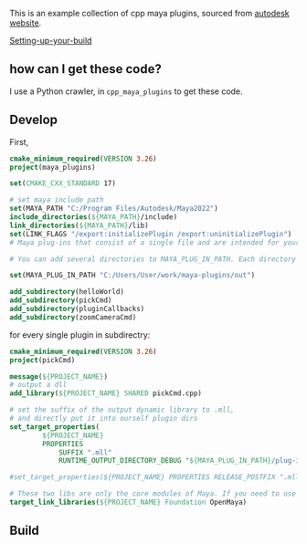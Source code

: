 This is an example collection of cpp maya plugins, sourced from [autodesk website](https://help.autodesk.com/view/MAYAUL/2022/ENU/?guid=Maya_SDK_cpp_ref_index_html).

[Setting-up-your-build](https://help.autodesk.com/view/MAYAUL/2022/ENU/?guid=Setting-up-your-build)

## how can I get these code?

I use a Python crawler, in `cpp_maya_plugins` to get these code.

## Develop

First, 

```cmake
cmake_minimum_required(VERSION 3.26)
project(maya_plugins)

set(CMAKE_CXX_STANDARD 17)

# set maya include path
set(MAYA_PATH "C:/Program Files/Autodesk/Maya2022")
include_directories(${MAYA_PATH}/include)
link_directories(${MAYA_PATH}/lib)
set(LINK_FLAGS "/export:initializePlugin /export:uninitializePlugin")
# Maya plug-ins that consist of a single file and are intended for your own individual use or for use within your organization can be distributed by placing the files in a shared directory pointed at by the MAYA_PLUG_IN_PATH in users' Maya.env files.

# You can add several directories to MAYA_PLUG_IN_PATH. Each directory must be separated by a semicolon (;) on Windows or by a colon (:) on macOS and Linux.

set(MAYA_PLUG_IN_PATH "C:/Users/User/work/maya-plugins/out")

add_subdirectory(helloWorld)
add_subdirectory(pickCmd)
add_subdirectory(pluginCallbacks)
add_subdirectory(zoomCameraCmd)
```


for every single plugin in subdirectry:

```cmake
cmake_minimum_required(VERSION 3.26)
project(pickCmd)

message(${PROJECT_NAME})
# output a dll
add_library(${PROJECT_NAME} SHARED pickCmd.cpp)

# set the suffix of the output dynamic library to .mll, 
# and directly put it into ourself plugin dirs
set_target_properties(
        ${PROJECT_NAME}
        PROPERTIES
            SUFFIX ".mll"
            RUNTIME_OUTPUT_DIRECTORY_DEBUG "${MAYA_PLUG_IN_PATH}/plug-ins") # debug

#set_target_properties(${PROJECT_NAME} PROPERTIES RELEASE_POSTFIX ".mll")

# These two libs are only the core modules of Maya. If you need to use other modules, you need to add other libs, such as OpenMayaUI.lib. You can find all of them in `${MAYA_PATH}/lib`
target_link_libraries(${PROJECT_NAME} Foundation OpenMaya)
```

## Build

